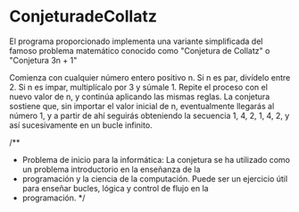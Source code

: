 # ConjeturadeCollatz
El programa  proporcionado implementa una variante simplificada del famoso problema matemático conocido como "Conjetura de Collatz" o "Conjetura 3n + 1"

Comienza con cualquier número entero positivo n.
Si n es par, divídelo entre 2.
Si n es impar, multiplícalo por 3 y súmale 1.
Repite el proceso con el nuevo valor de n, y continúa aplicando las mismas reglas.
La conjetura sostiene que, sin importar el valor inicial de n, eventualmente llegarás al número 1, y a partir de ahí seguirás obteniendo la secuencia 1, 4, 2, 1, 4, 2, y así sucesivamente en un bucle infinito.

/**
* Problema de inicio para la informática: La conjetura se ha utilizado como un problema introductorio en la enseñanza de la       
* programación y la ciencia de la computación. Puede ser un ejercicio útil para enseñar bucles, lógica y control de flujo en la 
* programación.
*/
